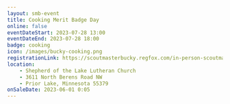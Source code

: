```yaml
---
layout: smb-event
title: Cooking Merit Badge Day
online: false
eventDateStart: 2023-07-28 13:00
eventDateEnd: 2023-07-28 18:00
badge: cooking
icon: /images/bucky-cooking.png
registrationLink: https://scoutmasterbucky.regfox.com/in-person-scoutmaster-bucky-cooking-merit-badge---2023-07-28
location:
    - Shepherd of the Lake Lutheran Church
    - 3611 North Berens Road NW
    - Prior Lake, Minnesota 55379
onSaleDate: 2023-06-01 0:05
---
```

